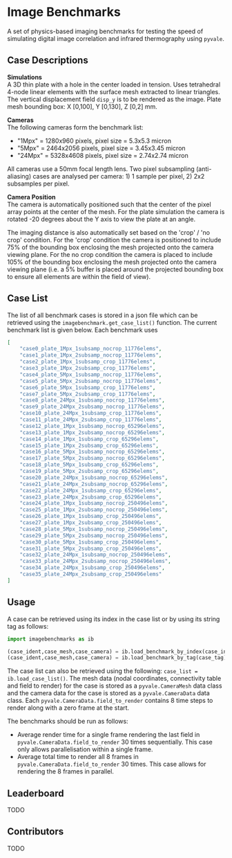 # Image Benchmarks
A set of physics-based imaging benchmarks for testing the speed of simulating digital image correlation and infrared thermography using `pyvale`.

## Case Descriptions

**Simulations**<br>
A 3D thin plate with a hole in the center loaded in tension. Uses tetrahedral 4-node linear elements with the surface mesh extracted to linear triangles. The vertical displacement field `disp_y` is to be rendered as the image. Plate mesh bounding box: X [0,100], Y [0,130], Z [0,2] mm.

**Cameras**<br>
The following cameras form the benchmark list:
- "1Mpx" = 1280x960 pixels, pixel size = 5.3x5.3 micron
- "5Mpx" = 2464x2056 pixels, pixel size = 3.45x3.45 micron
- "24Mpx" = 5328x4608 pixels, pixel size = 2.74x2.74 micron

All cameras use a 50mm focal length lens. Two pixel subsampling (anti-aliasing) cases are analysed per camera: 1) 1 sample per pixel, 2) 2x2 subsamples per pixel.

**Camera Position**<br>
The camera is automatically positioned such that the center of the pixel array points at the center of the mesh. For the plate simulation the camera is rotated -20 degrees about the Y axis to view the plate at an angle.

The imaging distance is also automatically set based on the 'crop' / 'no crop' condition. For the 'crop' condition the camera is positioned to include 75% of the bounding box enclosing the mesh projected onto the camera viewing plane. For the no crop condition the camera is placed to include 105% of the bounding box enclosing the mesh projected onto the camera viewing plane (i.e. a 5% buffer is placed around the projected bounding box to ensure all elements are within the field of view).

## Case List
The list of all benchmark cases is stored in a json file which can be retrieved using the `imagebenchmark.get_case_list()` function. The current benchmark list is given below. Each benchmark uses
```json
[
    "case0_plate_1Mpx_1subsamp_nocrop_11776elems",
    "case1_plate_1Mpx_2subsamp_nocrop_11776elems",
    "case2_plate_1Mpx_1subsamp_crop_11776elems",
    "case3_plate_1Mpx_2subsamp_crop_11776elems",
    "case4_plate_5Mpx_1subsamp_nocrop_11776elems",
    "case5_plate_5Mpx_2subsamp_nocrop_11776elems",
    "case6_plate_5Mpx_1subsamp_crop_11776elems",
    "case7_plate_5Mpx_2subsamp_crop_11776elems",
    "case8_plate_24Mpx_1subsamp_nocrop_11776elems",
    "case9_plate_24Mpx_2subsamp_nocrop_11776elems",
    "case10_plate_24Mpx_1subsamp_crop_11776elems",
    "case11_plate_24Mpx_2subsamp_crop_11776elems",
    "case12_plate_1Mpx_1subsamp_nocrop_65296elems",
    "case13_plate_1Mpx_2subsamp_nocrop_65296elems",
    "case14_plate_1Mpx_1subsamp_crop_65296elems",
    "case15_plate_1Mpx_2subsamp_crop_65296elems",
    "case16_plate_5Mpx_1subsamp_nocrop_65296elems",
    "case17_plate_5Mpx_2subsamp_nocrop_65296elems",
    "case18_plate_5Mpx_1subsamp_crop_65296elems",
    "case19_plate_5Mpx_2subsamp_crop_65296elems",
    "case20_plate_24Mpx_1subsamp_nocrop_65296elems",
    "case21_plate_24Mpx_2subsamp_nocrop_65296elems",
    "case22_plate_24Mpx_1subsamp_crop_65296elems",
    "case23_plate_24Mpx_2subsamp_crop_65296elems",
    "case24_plate_1Mpx_1subsamp_nocrop_250496elems",
    "case25_plate_1Mpx_2subsamp_nocrop_250496elems",
    "case26_plate_1Mpx_1subsamp_crop_250496elems",
    "case27_plate_1Mpx_2subsamp_crop_250496elems",
    "case28_plate_5Mpx_1subsamp_nocrop_250496elems",
    "case29_plate_5Mpx_2subsamp_nocrop_250496elems",
    "case30_plate_5Mpx_1subsamp_crop_250496elems",
    "case31_plate_5Mpx_2subsamp_crop_250496elems",
    "case32_plate_24Mpx_1subsamp_nocrop_250496elems",
    "case33_plate_24Mpx_2subsamp_nocrop_250496elems",
    "case34_plate_24Mpx_1subsamp_crop_250496elems",
    "case35_plate_24Mpx_2subsamp_crop_250496elems"
]
```

## Usage
A case can be retrieved using its index in the case list or by using its string tag as follows:

```python
import imagebenchmarks as ib

(case_ident,case_mesh,case_camera) = ib.load_benchmark_by_index(case_index)
(case_ident,case_mesh,case_camera) = ib.load_benchmark_by_tag(case_tag)
```

The case list can also be retrieved using the following: `case_list = ib.load_case_list()`. The mesh data (nodal coordinates, connectivity table and field to render) for the case is stored as a `pyvale.CameraMesh` data class and the camera data for the case is stored as a `pyvale.CameraData` data class. Each `pyvale.CameraData.field_to_render` contains 8 time steps to render along with a zero frame at the start.

The benchmarks should be run as follows:
- Average render time for a single frame rendering the last field in `pyvale.CameraData.field_to_render` 30 times sequentially. This case only allows parallelisation within a single frame.
- Average total time to render all 8 frames in `pyvale.CameraData.field_to_render` 30 times. This case allows for rendering the 8 frames in parallel.

## Leaderboard
TODO

## Contributors
TODO